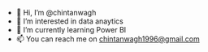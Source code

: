- 👋 Hi, I’m @chintanwagh
- 👀 I’m interested in data anaytics
- 🌱 I’m currently learning Power BI  
- 📫 You can reach me on chintanwagh1996@gmail.com

<!---
chintanwagh/chintanwagh is a ✨ special ✨ repository because its `README.md` (this file) appears on your GitHub profile.
You can click the Preview link to take a look at your changes.
--->

